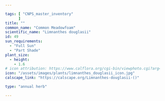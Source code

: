 ```yaml
---

tags: [ "CNPS_master_inventory"
      ]
title: ""
common_name: "Common Meadowfoam"
scientific_name: "Limnanthes douglasii"
id: 49
sun_requirements:
  - "Full Sun"
  - "Part Shade"
plant_size:
  - height: 
    - 1.6
# icon attribution: https://www.calflora.org/cgi-bin/viewphoto.cgi?arg=/app/up/entry/303/90955.jpg 
icon: "/assets/images/plants/limnanthes_douglasii_icon.jpg" 
calscape_link: "https://calscape.org/Limnanthes-douglasii-()"

type: "annual herb"

---
```


